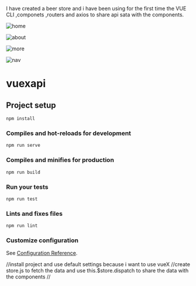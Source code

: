 I have created a beer store and i have been using for the first time the VUE CLI ,componets ,routers and axios to share api sata with the components.

![home](https://i.imgur.com/YD58b2x.png)

![about](https://i.imgur.com/79Lzb8W.png)

![more](https://i.imgur.com/SNnhKc7.png)

![nav](https://i.imgur.com/tdxRJLe.png)



# vuexapi

## Project setup
```
npm install
```

### Compiles and hot-reloads for development
```
npm run serve
```

### Compiles and minifies for production
```
npm run build
```

### Run your tests
```
npm run test
```

### Lints and fixes files
```
npm run lint
```

### Customize configuration
See [Configuration Reference](https://cli.vuejs.org/config/).


//install project and use default settings because i want to use vueX
//create store.js to fetch the data and use this.$store.dispatch to share the data with the components
//
